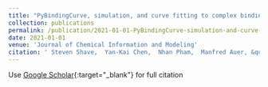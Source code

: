 ```yaml
---
title: "PyBindingCurve, simulation, and curve fitting to complex binding systems at equilibrium"
collection: publications
permalink: /publication/2021-01-01-PyBindingCurve-simulation-and-curve-fitting-to-complex-binding-systems-at-equilibrium
date: 2021-01-01
venue: 'Journal of Chemical Information and Modeling'
citation: ' Steven Shave,  Yan-Kai Chen,  Nhan Pham,  Manfred Auer, &quot;PyBindingCurve, simulation, and curve fitting to complex binding systems at equilibrium.&quot; Journal of Chemical Information and Modeling, 2021.'
---
```

Use [Google Scholar](https://scholar.google.com/scholar?q=PyBindingCurve,+simulation,+and+curve+fitting+to+complex+binding+systems+at+equilibrium){:target="_blank"} for full citation